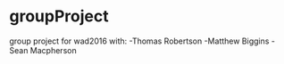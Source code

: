# groupProject

group project for wad2016 with: 
-Thomas Robertson
-Matthew Biggins
-Sean Macpherson

